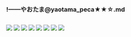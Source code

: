 ### !——やおたま@yaotama_peca★★☆.md
![]()

![](https://pbs.twimg.com/media/D-HV4JgUYAARgjj?format=jpg&name=4096x4096)
![](https://pbs.twimg.com/media/ECZcqINUwAEIpLx?format=jpg&name=4096x4096)
![](https://pbs.twimg.com/media/ECZcqIRU4AUjT76?format=jpg&name=4096x4096)
![](https://pbs.twimg.com/media/ECGT1GCUIAEj2gs?format=jpg&name=4096x4096)
![](https://pbs.twimg.com/media/EB2Og88X4AASAL-?format=jpg&name=4096x4096)
![](https://pbs.twimg.com/media/EBsthUCUEAApQop?format=jpg&name=4096x4096)
![](https://pbs.twimg.com/media/EBcF-rkUwAAG7E8?format=jpg&name=4096x4096)
![](https://pbs.twimg.com/media/EA6NFvpU4AAp5ax?format=jpg&name=4096x4096)
